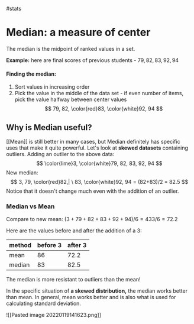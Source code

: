 #stats

# Median: a measure of center
The median is the midpoint of ranked values in a set.

**Example:** here are final scores of previous students - $79, 82, 83, 92, 94$

#### Finding the median:
1. Sort values in increasing order
2. Pick the value in the middle of the data set - if even number of items, pick the value halfway between center values
$$
79, 82, \color{red}83, \color{white}92, 94
$$
## Why is Median useful?
[[Mean]] is still better in many cases, but Median definitely has specific uses that make it quite powerful. Let's look at **skewed datasets** containing outliers.
Adding an outlier to the above data:
$$
\color{lime}3, \color{white}79, 82, 83, 92, 94
$$
New median:
$$
3, 79, \color{red}82,| \ 83, \color{white}92, 94 = (82+83)/2 = 82.5
$$
Notice that it doesn't change much even with the addition of an outlier.


### Median vs Mean
Compare to new mean: $(3+79+82+83+92+94)/6 = 433/6 = 72.2$

Here are the values before and after the addition of a 3:

|method|before 3|after 3|
|---|---|---|
|mean|86|72.2|
|median|83|82.5|

The median is more resistant to outliers than the mean!

In the specific situation of **a skewed distribution,** the median works better than mean. In general, mean works better and is also what is used for calculating standard deviation.


![[Pasted image 20220119141623.png]]
